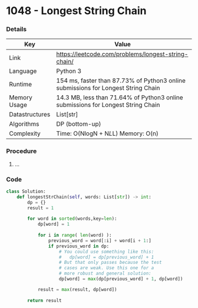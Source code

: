 # 1048 - Longest String Chain

### Details

| Key | Value |
| --- | ----- |
| Link | https://leetcode.com/problems/longest-string-chain/
| Language | Python 3
| Runtime | 154 ms, faster than 87.73% of Python3 online submissions for Longest String Chain
| Memory Usage | 14.3 MB, less than 71.64% of Python3 online submissions for Longest String Chain
| Datastructures | List[str]
| Algorithms | DP (bottom-up)
| Complexity | Time: O(NlogN + N*L*L) Memory: O(n)

### Procedure

1. ...

### Code

```python
class Solution:
    def longestStrChain(self, words: List[str]) -> int:
        dp = {}
        result = 1
        
        for word in sorted(words,key=len):
            dp[word] = 1
            
            for i in range( len(word) ):
                previous_word = word[:i] + word[i + 1:]    
                if previous_word in dp:
                    # You could use something like this:
                    #   dp[word] = dp[previous_word] + 1
                    # But that only passes because the test
                    # cases are weak. Use this one for a
                    # more robust and general solution:
                    dp[word] = max(dp[previous_word] + 1, dp[word])

            result = max(result, dp[word])
        
        return result
```

